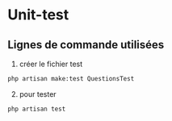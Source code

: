 # Unit-test
## Lignes de commande utilisées
1. créer le fichier test 
 ```bash
php artisan make:test QuestionsTest
```
2. pour tester
 ```bash
php artisan test
```